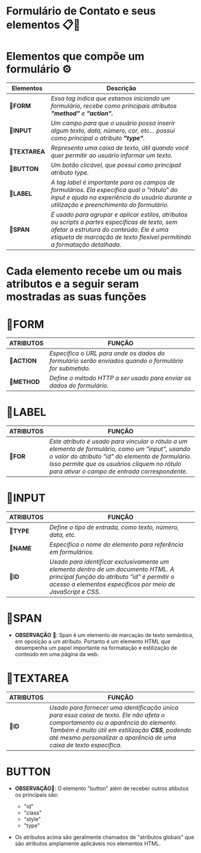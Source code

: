# Formulário de Contato e seus elementos 📋👥 

# Elementos que compõe um formulário ⚙️

| **Elementos** | **Descrição** |
| --- | --- | 
| 🔸**FORM** | _Essa tag indica que estamos iniciando um formulário, recebe como principais atributos **"method"** e **"action".**_ | 
| 🔸**INPUT** | _Um campo para que o usuário possa inserir algum texto, data, número, cor, etc… possui como principal o atributo **"type"**._ | 
| 🔸**TEXTAREA** | _Representa uma caixa de texto, útil quando você quer permitir ao usuário informar um texto._ | 
| 🔸**BUTTON** | _Um botão clicável, que possui como principail atributo type._ | 
| 🔸**LABEL** | _A tag label é importante para os campos de formulários. Ela especifica qual o "rótulo" do input e ajuda na experiência do usuário durante a utilização e preenchimento do formulário._ | 
| 🔸**SPAN** | _É usado para agrupar e aplicar estilos, atributos ou scripts a partes específicas de texto, sem afetar a estrutura do conteúdo. Ele é uma etiqueta de marcação de texto flexível permitindo a formatação detalhada._ |

# Cada elemento recebe um ou mais atributos e a seguir seram mostradas as suas funções

# 🔹FORM 

| **ATRIBUTOS** | **FUNÇÃO** |
| --- | --- |
| 🔸**ACTION** | _Especifica o URL para onde os dados do formulário serão enviados quando o formulário for submetido._ |
| 🔸**METHOD** | _Define o método HTTP a ser usado para enviar os dados do formulário._ |

# 🔹LABEL

| **ATRIBUTOS** | **FUNÇÃO** |
| --- | --- |
| 🔸**FOR** | _Este atributo é usado para vincular o rótulo a um elemento de formulário, como um "input", usando o valor do atributo "id" do elemento de formulário. Isso permite que os usuários cliquem no rótulo para ativar o campo de entrada correspondente._ |

# 🔹INPUT 

| **ATRIBUTOS** | **FUNÇÃO** |
| --- | --- |
| 🔸**TYPE** | _Define o tipo de entrada, como texto, número, data, etc._ |
| 🔸**NAME** | _Especifica o nome do elemento para referência em formulários._ |
| 🔸**ID** | _Usado para identificar exclusivamente um elemento dentro de um documento HTML. A principal função do atributo "id" é permitir o acesso a elementos específicos por meio de JavaScript e CSS._ | 

# 🔹SPAN 

 - **OBSERVAÇÃO** 📣: Span é um elemento de marcação de texto semântica, em oposição a um atributo. Portanto é um elemento HTML que desempenha um papel importante na formatação e estilização de conteúdo em uma página da web.

# 🔹TEXTAREA

| **ATRIBUTOS** | **FUNÇÃO** |
| --- | --- |
| 🔸**ID** | _Usado para fornecer uma identificação única para essa caixa de texto. Ele não afeta o comportamento ou a aparência do elemento. Também é muito útil em estilização **CSS**, podendo até mesmo personalizar a aparência de uma caixa de texto específica._ |

# BUTTON

 - **OBSERVAÇÃO**📣: O elemento "button" além de receber outros atibutos os principais são:
   - "id"
   - "class"
   - "style"
   - "type"

 - Os atributos acima são geralmente chamados de "atributos globais" que são atributos amplamente aplicáveis nos elementos HTML.
